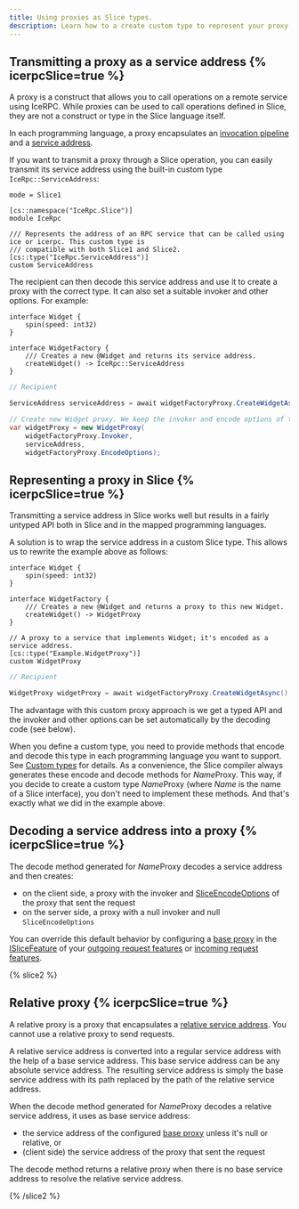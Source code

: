 ```yaml
---
title: Using proxies as Slice types.
description: Learn how to a create custom type to represent your proxy in Slice.
---
```


## Transmitting a proxy as a service address {% icerpcSlice=true %}

A proxy is a construct that allows you to call operations on a remote service using IceRPC. While proxies can be used
to call operations defined in Slice, they are not a construct or type in the Slice language itself.

In each programming language, a proxy encapsulates an [invocation pipeline] and a [service address].

If you want to transmit a proxy through a Slice operation, you can easily transmit its service address using the
built-in custom type `IceRpc::ServiceAddress`:

```slice
mode = Slice1

[cs::namespace("IceRpc.Slice")]
module IceRpc

/// Represents the address of an RPC service that can be called using ice or icerpc. This custom type is
/// compatible with both Slice1 and Slice2.
[cs::type("IceRpc.ServiceAddress")]
custom ServiceAddress
```

The recipient can then decode this service address and use it to create a proxy with the correct type. It can also set
a suitable invoker and other options. For example:

```slice
interface Widget {
    spin(speed: int32)
}

interface WidgetFactory {
    /// Creates a new @Widget and returns its service address.
    createWidget() -> IceRpc::ServiceAddress
}
```

```csharp
// Recipient

ServiceAddress serviceAddress = await widgetFactoryProxy.CreateWidgetAsync();

// Create new Widget proxy. We keep the invoker and encode options of the factory proxy.
var widgetProxy = new WidgetProxy(
    widgetFactoryProxy.Invoker,
    serviceAddress,
    widgetFactoryProxy.EncodeOptions);
```

## Representing a proxy in Slice {% icerpcSlice=true %}

Transmitting a service address in Slice works well but results in a fairly untyped API both in Slice and in the mapped
programming languages.

A solution is to wrap the service address in a custom Slice type. This allows us to rewrite the example above as
follows:

```slice
interface Widget {
    spin(speed: int32)
}

interface WidgetFactory {
    /// Creates a new @Widget and returns a proxy to this new Widget.
    createWidget() -> WidgetProxy
}

// A proxy to a service that implements Widget; it's encoded as a service address.
[cs::type("Example.WidgetProxy")]
custom WidgetProxy
```

```csharp
// Recipient

WidgetProxy widgetProxy = await widgetFactoryProxy.CreateWidgetAsync();
```

The advantage with this custom proxy approach is we get a typed API and the invoker and other options can be set
automatically by the decoding code (see below).

When you define a custom type, you need to provide methods that encode and decode this type in each programming language
you want to support. See [Custom types] for details. As a convenience, the Slice compiler always generates these encode
and decode methods for *Name*Proxy. This way, if you decide to create a custom type *Name*Proxy (where *Name* is the
name of a Slice interface), you don't need to implement these methods. And that's exactly what we did in the example
above.

## Decoding a service address into a proxy {% icerpcSlice=true %}

The decode method generated for *Name*Proxy decodes a service address and then creates:

- on the client side, a proxy with the invoker and [SliceEncodeOptions] of the proxy that sent the request
- on the server side, a proxy with a null invoker and null `SliceEncodeOptions`

You can override this default behavior by configuring a [base proxy] in the [ISliceFeature] of your
[outgoing request features] or [incoming request features].

{% slice2 %}

## Relative proxy {% icerpcSlice=true %}

A relative proxy is a proxy that encapsulates a [relative service address]. You cannot use a relative proxy to send requests.

A relative service address is converted into a regular service address with the help of a base service address. This
base service address can be any absolute service address. The resulting service address is simply the base service
address with its path replaced by the path of the relative service address.

When the decode method generated for *Name*Proxy decodes a relative service address, it uses as base service address:

- the service address of the configured [base proxy] unless it's null or relative, or
- (client side) the service address of the proxy that sent the request

The decode method returns a relative proxy when there is no base service address to resolve the relative service
address.

{% /slice2 %}

[base proxy]: csharp:IceRpc.Slice.ISliceFeature#IceRpc_Slice_ISliceFeature_BaseProxy
[Custom types]: custom-types
[incoming request features]: /icerpc/dispatch/incoming-request#request-features
[invocation pipeline]: /icerpc/invocation/invocation-pipeline
[ISliceFeature]: csharp:IceRpc.Slice.ISliceFeature
[relative service address]: /icerpc/invocation/service-address#relative-service-address
[service address]: /icerpc/invocation/service-address
[outgoing request features]: /icerpc/invocation/outgoing-request#request-features
[SliceEncodeOptions]: csharp:IceRpc.Slice.SliceEncodeOptions

